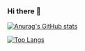 ### Hi there 👋

[![Anurag's GitHub stats](https://github-readme-stats.vercel.app/api?username=hyen43&show_icons=true&theme=radical)](https://github.com/anuraghazra/github-readme-stats)

[![Top Langs](https://github-readme-stats.vercel.app/api/top-langs/?username=hyen43&layout=compact)](https://github.com/anuraghazra/github-readme-stats)
